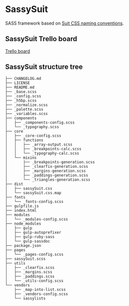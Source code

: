 SassySuit
=========

SASS framework based on [Suit CSS naming conventions](https://github.com/suitcss/suit/blob/master/doc/naming-conventions.md). 

## SassySuit Trello board 

[Trello board](https://trello.com/b/auSCHtYg/development)

## SassySuit structure tree 

	├── CHANGELOG.md
	├── LICENSE
	├── README.md
	├── _base.scss
	├── _config.scss
	├── _h5bp.scss
	├── _normalize.scss
	├── _palette.scss
	├── _variables.scss
	├── components
	│   ├── _components-config.scss
	│   └── _typography.scss
	├── core
	│   ├── _core-config.scss
	│   ├── functions
	│   │   ├── _array-output.scss
	│   │   ├── _breakpoints-calc.scss
	│   │   └── _typography-calc.scss
	│   └── mixins
	│       ├── _breakpoints-generation.scss
	│       ├── _clearfix-generation.scss
	│       ├── _margins-generation.scss
	│       ├── _paddings-generation.scss
	│       └── _triangles-generation.scss
	├── dist
	│   ├── sassySuit.css
	│   └── sassySuit.css.map
	├── fonts
	│   └── _fonts-config.scss
	├── gulpfile.js
	├── index.html
	├── modules
	│   └── _modules-config.scss
	├── node_modules
	│   ├── gulp
	│   ├── gulp-autoprefixer
	│   ├── gulp-ruby-sass
	│   └── gulp-sassdoc
	├── package.json
	├── pages
	│   └── _pages-config.scss
	├── sassySuit.scss
	├── utils
	│   ├── _clearfix.scss
	│   ├── _margins.scss
	│   ├── _paddings.scss
	│   └── _utils-config.scss
	└── vendors
	    ├── _map-into-list.scss
	    ├── _vendors-config.scss
	    └── sassylists
